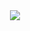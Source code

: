 <div align="center"><img src="https://github.com/user-attachments/assets/112a4e89-2d4e-446e-8779-0888d9e1eefd" /></div>

<!--
**Mellling/Mellling** is a ✨ _special_ ✨ repository because its `README.md` (this file) appears on your GitHub profile.

Here are some ideas to get you started:

- 🔭 I’m currently working on ...
- 🌱 I’m currently learning ...
- 👯 I’m looking to collaborate on ...
- 🤔 I’m looking for help with ...
- 💬 Ask me about ...
- 📫 How to reach me: ...
- 😄 Pronouns: ...
- ⚡ Fun fact: ...
-->
